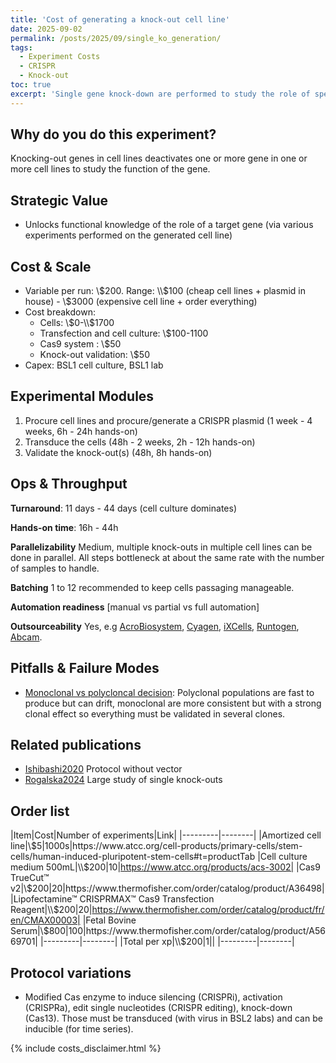 ```yaml
---
title: 'Cost of generating a knock-out cell line'
date: 2025-09-02
permalink: /posts/2025/09/single_ko_generation/
tags:
  - Experiment Costs
  - CRISPR
  - Knock-out
toc: true
excerpt: 'Single gene knock-down are performed to study the role of specific gene(s) in a cell.'
---
```


## Why do you do this experiment?

Knocking-out genes in cell lines deactivates one or more gene in one or more cell lines to study the function of the gene.

## Strategic Value

- Unlocks functional knowledge of the role of a target gene (via various experiments performed on the generated cell line)

## Cost & Scale

- Variable per run: \\$200. Range: \\$100 (cheap cell lines + plasmid in house) - \\$3000 (expensive cell line + order everything)
- Cost breakdown:
    + Cells: \\$0-\\$1700
    + Transfection and cell culture: \\$100-1100
    + Cas9 system : \\$50
    + Knock-out validation: \\$50
- Capex: BSL1 cell culture, BSL1 lab

## Experimental Modules

1. Procure cell lines and procure/generate a CRISPR plasmid (1 week - 4 weeks, 6h - 24h hands-on)
2. Transduce the cells (48h - 2 weeks, 2h - 12h hands-on)
3. Validate the knock-out(s) (48h, 8h hands-on)

## Ops & Throughput

**Turnaround**: 11 days - 44 days (cell culture dominates)

**Hands-on time**: 16h - 44h

**Parallelizability** Medium, multiple knock-outs in multiple cell lines can be done in parallel. All steps bottleneck at about the same rate with the number of samples to handle.

**Batching** 1 to 12 recommended to keep cells passaging manageable.

**Automation readiness**  [manual vs partial vs full automation]

**Outsourceability** Yes, e.g [AcroBiosystem](https://www.acrobiosystems.com/A2746-Gene-knockout-Cell-Lines.html), [Cyagen](https://www.cyagen.com/custom-cell-line-models/knockout-cell-lines), [iXCells](https://ixcellsbiotech.com/preclinical-cro-services/genome-editing/), [Runtogen](https://www.runtogen.com/category/gene-editing-cell-lines/knockout-cell-lines/), [Abcam](https://www.abcam.com/en-us/technical-resources/product-overview/knockout-cell-lines?srsltid=AfmBOorPQ4cKD8fp18pjFR53cCc8cNlZgZy_gxwGW7-093WOpdiNtrcG).

<!--
- Data scale: reads/images/features generated]
## Data API
Raw format: [FASTQ, TIFF, etc.]
Processed format: [count matrix, gene-level scores, feature vectors]
Resolution: [cell-level, gene-level, transcript-level]

## Analysis Ecosystem
Tools / packages
Common workflows

## Public datasets
-->

## Pitfalls & Failure Modes

- <u>Monoclonal vs polycloncal decision</u>: Polyclonal populations are fast to produce but can drift, monoclonal are more consistent but with a strong clonal effect so everything must be validated in several clones.

## Related publications

- [Ishibashi2020](https://www.nature.com/articles/s41598-020-79303-0) Protocol without vector
- [Rogalska2024](https://www.science.org/doi/10.1126/science.adn8105) Large study of single knock-outs

## Order list

|Item|Cost|Number of experiments|Link|
|---------|--------|
|Amortized cell line|\\$5|1000s|https://www.atcc.org/cell-products/primary-cells/stem-cells/human-induced-pluripotent-stem-cells#t=productTab
|Cell culture medium 500mL|\\$200|10|https://www.atcc.org/products/acs-3002|
|Cas9 TrueCut™ v2|\\$200|20|https://www.thermofisher.com/order/catalog/product/A36498|
|Lipofectamine™ CRISPRMAX™ Cas9 Transfection Reagent|\\$200|20|https://www.thermofisher.com/order/catalog/product/fr/en/CMAX00003|
|Fetal Bovine Serum|\\$800|100|https://www.thermofisher.com/order/catalog/product/A5669701|
|---------|--------|
|Total per xp|\\$200|1||
|---------|--------|

## Protocol variations

- Modified Cas enzyme to induce silencing (CRISPRi), activation (CRISPRa), edit single nucleotides (CRISPR editing), knock-down (Cas13). Those must be transduced (with virus in BSL2 labs) and can be inducible (for time series).

{% include costs_disclaimer.html %}
